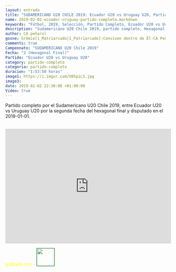 ```yaml
---
layout: entrada
title: "SUDAMERICANO U20 CHILE 2019: Ecuador U20 vs Uruguay U20, Partido Completo HD, 2019-02-01"
name: 2019-02-02-ecuador-uruguay-partido-completo.markdown
keywords: "Fútbol, 2019, Selección, Partido Completo, Ecuador U20 vs Uruguay U20, video"
description: "Sudamericano U20 Chile 2019, partido completo, Hexagonal Final segunda fecha, Ecuador U20 vs Uruguay U20"
author: CA peñarol
gosne: Grêmio[1_Matriarcado|1_Patriarcado]:Conviven dentro de Êl-CA Peñarol
comments: true
Campeonato: "SUDAMERICANO U20 Chile 2019"
Fecha: "2 (Hexagonal Final)"
Partido: "Ecuador U20 vs Uruguay U20"
category: partido-completo
categoria: partido-completo
duracion: "1:53:50 horas"
image1: https://i.imgur.com/U8hpiLS.jpg
image3:
date: 2019-02-02 22:30:00 +01:00:00
Video: true
---
```


Partido completo por el Sudamericano U20 Chile 2019, entre Ecuador U20 vs Uruguay U20 por la segunda fecha del hexagonal final y disputado en el 2019-01-01.

<br>

<iframe width="521" height="360" src="https://www.youtube.com/embed/BJEnEIzyA7c" frameborder="0" allow="accelerometer; autoplay; encrypted-media; gyroscope; picture-in-picture" allowfullscreen></iframe>

<br>

<span style="color:yellow;">grabado con - </span> <a href="http://ffmpeg.org"><img src="{{ site.url }}/images/ffmpeg.png" width="55" style="border:1px solid green;"></a>
